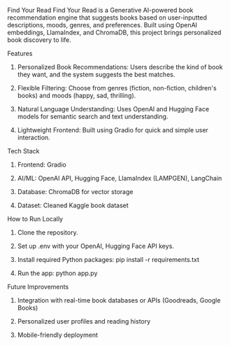 Find Your Read
Find Your Read is a Generative AI-powered book recommendation engine that suggests books based on user-inputted descriptions, moods, genres, and preferences. Built using OpenAI embeddings, LlamaIndex, and ChromaDB, this project brings personalized book discovery to life.

Features

1. Personalized Book Recommendations: Users describe the kind of book they want, and the system suggests the best matches.

2. Flexible Filtering: Choose from genres (fiction, non-fiction, children's books) and moods (happy, sad, thrilling).

3. Natural Language Understanding: Uses OpenAI and Hugging Face models for semantic search and text understanding.

4. Lightweight Frontend: Built using Gradio for quick and simple user interaction.


Tech Stack

1. Frontend: Gradio

2. AI/ML: OpenAI API, Hugging Face, LlamaIndex (LAMPGEN), LangChain

3. Database: ChromaDB for vector storage

4. Dataset: Cleaned Kaggle book dataset


How to Run Locally

1. Clone the repository.

2. Set up .env with your OpenAI, Hugging Face API keys.

3. Install required Python packages: pip install -r requirements.txt

4. Run the app: python app.py


Future Improvements

1. Integration with real-time book databases or APIs (Goodreads, Google Books)

2. Personalized user profiles and reading history

3. Mobile-friendly deployment

